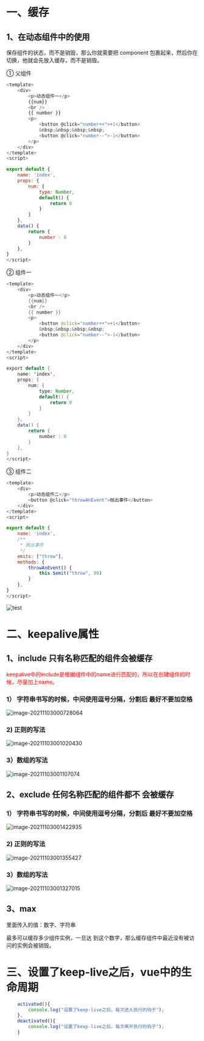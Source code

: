# 一、缓存

## 1、在动态组件中的使用

保存组件的状态，而不是销毁，那么你就需要把 component 包裹起来，然后你在切换，他就会先放入缓存，而不是销毁。

① 父组件

```javascript
<template>
    <div>
        <p>动态组件一</p>
        {{num}}
        <br />
        {{ number }}
        <p>
            <button @click="number++">+1</button>
            &nbsp;&nbsp;&nbsp;&nbsp;
            <button @click="number--">-1</button>
        </p>
    </div>
</template>
<script>

export default {
    name: 'index',
    props: {
        num: {
            type: Number,
            default() {
                return 0
            }
        }
    },
    data() {
        return {
            number : 0
        }
    },
}
</script>
```

② 组件一

```java
<template>
    <div>
        <p>动态组件一</p>
        {{num}}
        <br />
        {{ number }}
        <p>
            <button @click="number++">+1</button>
            &nbsp;&nbsp;&nbsp;&nbsp;
            <button @click="number--">-1</button>
        </p>
    </div>
</template>
<script>

export default {
    name: 'index',
    props: {
        num: {
            type: Number,
            default() {
                return 0
            }
        }
    },
    data() {
        return {
            number : 0
        }
    },
}
</script>
```

③ 组件二

```javascript
<template>
    <div>
        <p>动态组件二</p>
        <button @click="throwAnEvent">抛出事件</button>
    </div>
</template>
<script>

export default {
    name: 'index',
    /**
     * 抛出事件
     */
    emits: ["throw"],
    methods: {
        throwAnEvent() {
            this.$emit("throw", 99)
        }
    },
}
</script>
```

 ![test](https://gitee.com/Green_chicken/picture/raw/master/test.gif)

# 二、keepalive属性

## 1、include 只有名称匹配的组件会被缓存

<font color=red>keepalive中的include是根据组件中的name进行匹配的，所以在创建组件的时候，尽量加上name。</font>

### 1） 字符串书写的时候，中间使用逗号分隔，分割后 最好不要加空格

 ![image-20211103000728064](https://gitee.com/Green_chicken/picture/raw/master/image-20211103000728064.png)

### 2) 正则的写法

 ![image-20211103001020430](https://gitee.com/Green_chicken/picture/raw/master/image-20211103001020430.png)

### 3）数组的写法

 ![image-20211103001107074](https://gitee.com/Green_chicken/picture/raw/master/image-20211103001107074.png)

## 2、exclude 任何名称匹配的组件都不 会被缓存

### 1） 字符串书写的时候，中间使用逗号分隔，分割后 最好不要加空格

 ![image-20211103001422935](https://gitee.com/Green_chicken/picture/raw/master/image-20211103001422935.png)

### 2) 正则的写法

 ![image-20211103001355427](https://gitee.com/Green_chicken/picture/raw/master/image-20211103001355427.png)

### 3）数组的写法

 ![image-20211103001327015](https://gitee.com/Green_chicken/picture/raw/master/image-20211103001327015.png)

## 3、max

里面传入的值：数字、字符串

最多可以缓存多少组件实例，一旦达 到这个数字，那么缓存组件中最近没有被访问的实例会被销毁。

# 三、设置了keep-live之后，vue中的生命周期

```javascript
    activated(){
        console.log("设置了keep-live之后，每次进入执行的钩子");
    },
    deactivated(){
        console.log("设置了keep-live之后，每次离开执行的钩子");
    }
```

